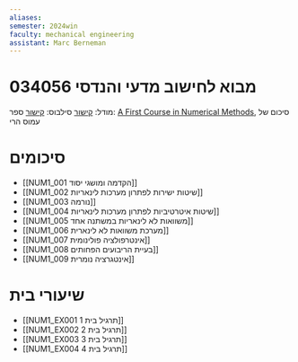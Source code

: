```yaml
---
aliases: 
semester: 2024win
faculty: mechanical engineering
assistant: Marc Berneman
---
```


# 034056 מבוא לחישוב מדעי והנדסי

מודל: [קישור](https://moodle2324.technion.ac.il/course/view.php?id=138)
סילבוס: [קישור](https://moodle2324.technion.ac.il/pluginfile.php/203236/mod_resource/content/1/syllabus2023.pdf)
ספר: [A First Course in Numerical Methods](https://annas-archive.org/md5/73f2e4b06b6b210e85a394b43a85237a), סיכום של עמוס הרי

# סיכומים
- [[NUM1_001 הקדמה ומושגי יסוד]]
- [[NUM1_002 שיטות ישירות לפתרון מערכות לינאריות]]
- [[NUM1_003 נורמה]]
- [[NUM1_004 שיטות איטרטיביות לפתרון מערכות לינאריות]]
- [[NUM1_005 משוואות לא לינאריות במשתנה אחד]]
- [[NUM1_006 מערכת משוואות לא לינארית]]
- [[NUM1_007 אינטרפולציה פולינומית]]
- [[NUM1_008 בעיית הריבועים הפחותים]]
- [[NUM1_009 אינטגרציה נומרית]]

# שיעורי בית
- [[NUM1_EX001 תרגיל בית 1]]
- [[NUM1_EX002 תרגיל בית 2]]
- [[NUM1_EX003 תרגיל בית 3]]
- [[NUM1_EX004 תרגיל בית 4]]